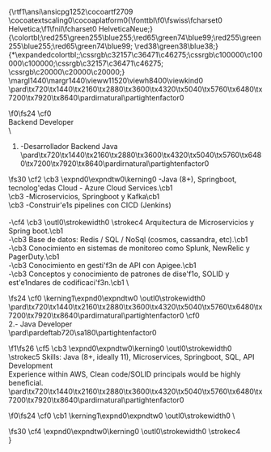 {\rtf1\ansi\ansicpg1252\cocoartf2709
\cocoatextscaling0\cocoaplatform0{\fonttbl\f0\fswiss\fcharset0 Helvetica;\f1\fnil\fcharset0 HelveticaNeue;}
{\colortbl;\red255\green255\blue255;\red65\green74\blue99;\red255\green255\blue255;\red65\green74\blue99;
\red38\green38\blue38;}
{\*\expandedcolortbl;;\cssrgb\c32157\c36471\c46275;\cssrgb\c100000\c100000\c100000;\cssrgb\c32157\c36471\c46275;
\cssrgb\c20000\c20000\c20000;}
\margl1440\margr1440\vieww11520\viewh8400\viewkind0
\pard\tx720\tx1440\tx2160\tx2880\tx3600\tx4320\tx5040\tx5760\tx6480\tx7200\tx7920\tx8640\pardirnatural\partightenfactor0

\f0\fs24 \cf0 \
Backend Developer\
\
1. -Desarrollador Backend Java\
\pard\tx720\tx1440\tx2160\tx2880\tx3600\tx4320\tx5040\tx5760\tx6480\tx7200\tx7920\tx8640\pardirnatural\partightenfactor0

\fs30 \cf2 \cb3 \expnd0\expndtw0\kerning0
-Java (8+), Springboot, tecnolog\'edas Cloud - Azure Cloud Services.\cb1 \
\cb3 -Microservicios, Springboot y Kafka\cb1 \
\cb3 -Construir\'e1s pipelines con CICD (Jenkins)\
\
-\cf4 \cb3 \outl0\strokewidth0 \strokec4 Arquitectura de Microservicios y Spring boot.\cb1 \
-\cb3 Base de datos: Redis / SQL / NoSql (cosmos, cassandra, etc).\cb1 \
-\cb3 Conocimiento en sistemas de monitoreo como Splunk, NewRelic y PagerDuty.\cb1 \
-\cb3 Conocimiento en gesti\'f3n de API con Apigee.\cb1 \
-\cb3 Conceptos y conocimiento de patrones de dise\'f1o, SOLID y est\'e1ndares de codificaci\'f3n.\cb1 \

\fs24 \cf0 \kerning1\expnd0\expndtw0 \outl0\strokewidth0 \
\pard\tx720\tx1440\tx2160\tx2880\tx3600\tx4320\tx5040\tx5760\tx6480\tx7200\tx7920\tx8640\pardirnatural\partightenfactor0
\cf0 \
2.- Java Developer\
\pard\pardeftab720\sa180\partightenfactor0

\f1\fs26 \cf5 \cb3 \expnd0\expndtw0\kerning0
\outl0\strokewidth0 \strokec5 Skills: Java (8+, ideally 11), Microservices, Springboot, SQL, API Development\
Experience within AWS, Clean code/SOLID principals would be highly beneficial.\
\pard\tx720\tx1440\tx2160\tx2880\tx3600\tx4320\tx5040\tx5760\tx6480\tx7200\tx7920\tx8640\pardirnatural\partightenfactor0

\f0\fs24 \cf0 \cb1 \kerning1\expnd0\expndtw0 \outl0\strokewidth0  \

\fs30 \cf4 \expnd0\expndtw0\kerning0
\outl0\strokewidth0 \strokec4 \
}